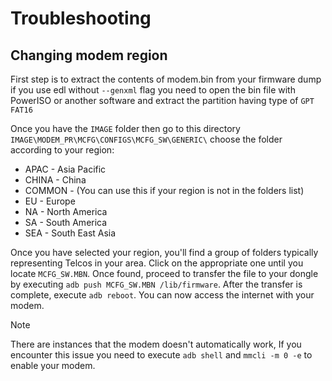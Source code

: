 # Troubleshooting

## Changing modem region

First step is to extract the contents of modem.bin from your firmware dump if you use edl without `--genxml` flag you need to open the bin file with PowerISO or another software and extract the partition having type of `GPT FAT16`

Once you have the `IMAGE` folder then go to this directory `IMAGE\MODEM_PR\MCFG\CONFIGS\MCFG_SW\GENERIC\` choose the folder according to your region:

- APAC - Asia Pacific
- CHINA - China
- COMMON - (You can use this if your region is not in the folders list)
- EU - Europe
- NA - North America
- SA - South America
- SEA - South East Asia

Once you have selected your region, you'll find a group of folders typically representing Telcos in your area. Click on the appropriate one until you locate `MCFG_SW.MBN`. Once found, proceed to transfer the file to your dongle by executing `adb push MCFG_SW.MBN /lib/firmware`. After the transfer is complete, execute `adb reboot`. You can now access the internet with your modem.

> [!NOTE]
> There are instances that the modem doesn't automatically work, If you encounter this issue you need to execute `adb shell` and `mmcli -m 0 -e` to enable your modem.
